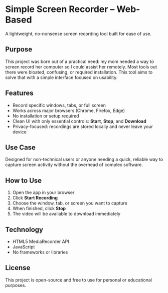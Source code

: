 # Simple Screen Recorder – Web-Based

A lightweight, no-nonsense screen recording tool built for ease of use.

## Purpose

This project was born out of a practical need: my mom needed a way to screen record her computer so I could assist her remotely. Most tools out there were bloated, confusing, or required installation. This tool aims to solve that with a simple interface focused on usability.

## Features

- Record specific windows, tabs, or full screen
- Works across major browsers (Chrome, Firefox, Edge)
- No installation or setup required
- Clean UI with only essential controls: **Start**, **Stop**, and **Download**
- Privacy-focused: recordings are stored locally and never leave your device

## Use Case

Designed for non-technical users or anyone needing a quick, reliable way to capture screen activity without the overhead of complex software.

## How to Use

1. Open the app in your browser
2. Click **Start Recording**
3. Choose the window, tab, or screen you want to capture
4. When finished, click **Stop**
5. The video will be available to download immediately

## Technology

- HTML5 MediaRecorder API
- JavaScript
- No frameworks or libraries

## License

This project is open-source and free to use for personal or educational purposes.
